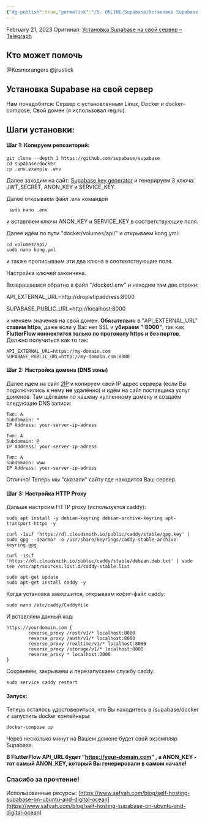```yaml
---
{"dg-publish":true,"permalink":"/5. ONLINE/Supabase/Установка Supabase на свой сервер/","title":"Установка Supabase на свой сервер","tags":["инструкция","IT"],"created":"2024-11-27T13:53:12.771-03:00","updated":"2024-11-29T18:30:11.736-03:00"}
---
```


February 21, 2023
Оригинал: [Установка Supabase на свой сервер – Telegraph](https://telegra.ph/Ustanovka-Supabase-na-svoj-server-02-21)

## Кто может помочь
@Kosmorangers
@jrustick
## Установка Supabase на свой сервер
Нам понадобится:
Сервер с установленным Linux,
Docker и docker-compose,
Свой домен (я использовал reg.ru).

## Шаги установки:

#### Шаг 1: Копируем репозиторий:

```
git clone --depth 1 https://github.com/supabase/supabase
cd supabase/docker
cp .env.example .env
```

Далее заходим на сайт: [Supabase key generator](https://supabase.com/docs/guides/self-hosting#api-keys) и генерируем 3 ключа: JWT\_SECRET, ANON\_KEY и SERVICE\_KEY.

Далее открываем файл .env командой

```
 sudo nano .env
```

и вставляем ключи ANON\_KEY и SERVICE\_KEY в соответствующие поля.

Далее идём по пути "docker/volumes/api/" и открываем kong.yml:

```
cd volumes/api/
sudo nano kong.yml
```

и также прописываем эти два ключа в соответствующие поля.

Настройка ключей закончена.

Возвращаемся обратно в файл "/docker/.env" и находим там две строки:

API\_EXTERNAL\_URL=http://dropletipaddress:8000

SUPABASE\_PUBLIC\_URL=http://localhost:8000

и меняем значения на свой домен. **Обязательно** в "API\_EXTERNAL\_URL" **ставим https**, даже если у Вас нет SSL и **убираем ":8000"**, так как **FlutterFlow коннектится только по протоколу https и без портов**. Должно получиться как то так:

```
API_EXTERNAL_URL=https://my-domain.com
SUPABASE_PUBLIC_URL=http://my-domain.com:8000  
```

#### Шаг 2: Настройка домена (DNS зоны)

Далее идем на сайт [2IP](https://2ip.ru/) и копируем свой IP адрес сервера (если Вы подключились к нему **не** удалённо) и идём на сайт поставщика услуг доменов. Там щёлкаем по нашему купленному домену и создаём следующие DNS записи:

```
Тип: A
Subdomain: *
IP Address: your-server-ip-adress

Тип: A
Subdomain: @
IP Address: your-server-ip-adress

Тип: A
Subdomain: www
IP Address: your-server-ip-adress
```

Отлично! Теперь мы "сказали" сайту где находится Ваш сервер.

#### Шаг 3: Настройка HTTP Proxy

Дальше настроим HTTP proxy (используется caddy):

```
sudo apt install -y debian-keyring debian-archive-keyring apt-transport-https -y

curl -1sLf 'https://dl.cloudsmith.io/public/caddy/stable/gpg.key' | sudo gpg --dearmor -o /usr/share/keyrings/caddy-stable-archive-keyring.gpg

curl -1sLf 'https://dl.cloudsmith.io/public/caddy/stable/debian.deb.txt' | sudo tee /etc/apt/sources.list.d/caddy-stable.list

sudo apt-get update
sudo apt-get install caddy -y
```

Когда установка завершится, открываем кофиг-файл caddy:

```
sudo nano /etc/caddy/Caddyfile
```

И вставляем данный код:

```
https://yourdomain.com {
        reverse_proxy /rest/v1/* localhost:8000
        reverse_proxy /auth/v1/* localhost:8000
        reverse_proxy /realtime/v1/* localhost:8000
        reverse_proxy /storage/v1/* localhost:8000
        reverse_proxy * localhost:3000
}
```

Сохраняем, закрываем и перезапускаем службу caddy:

```
sudo service caddy restart
```

#### Запуск:

Теперь осталось удостовериться, что Вы находитесь в /supabase/docker и запустить docker контейнеры:

```
docker-compose up
```

Через несколько минут на Вашем домене будет свой экземпляр Supabase.

**В FlutterFlow API\_URL будет "https://your-domain.com" , а ANON\_KEY - тот самый ANON\_KEY, который Вы генерировали в самом начале!**

### Спасибо за прочтение!

Использованные ресурсы: [https://www.safyah.com/blog/self-hosting-supabase-on-ubuntu-and-digital-ocean](https://www.safyah.com/blog/self-hosting-supabase-on-ubuntu-and-digital-ocean)
